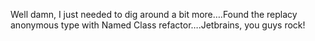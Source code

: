 <!--
id: 170789318
link: http://kevinisom.info/post/170789318/well-damn-i-just-needed-to-dig-around-a-bit
slug: well-damn-i-just-needed-to-dig-around-a-bit
date: Tue Aug 25 2009 10:44:18 GMT+1200 (NZST)
raw: {"blog_name":"kevinisom","id":170789318,"post_url":"http://kevinisom.info/post/170789318/well-damn-i-just-needed-to-dig-around-a-bit","slug":"well-damn-i-just-needed-to-dig-around-a-bit","type":"text","date":"2009-08-24 22:44:18 GMT","timestamp":1251153858,"state":"published","format":"html","reblog_key":"egzPEwyX","tags":[],"short_url":"http://tmblr.co/Zw68YyABWd6","highlighted":[],"feed_item":"http://twitter.com/kev_nz/statuses/3520675059","from_feed_id":"650289","note_count":0,"title":null,"body":"<p>Well damn, I just needed to dig around a bit more&#8230;.Found the replacy anonymous type with Named Class refactor&#8230;.Jetbrains, you guys rock!</p>"}
publish: 2009-08-025
tags: 
title: null
-->


Well damn, I just needed to dig around a bit more….Found the replacy
anonymous type with Named Class refactor….Jetbrains, you guys rock!


